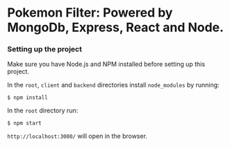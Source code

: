 # Pokemon Filter: Powered by MongoDb, Express, React and Node.


### Setting up the project
Make sure you have Node.js and NPM installed before setting up this project.

In the `root`, `client` and `backend` directories install `node_modules` by running:

```
$ npm install
```

In the `root` directory run:

```
$ npm start
```

`http://localhost:3000/` will open in the browser.




